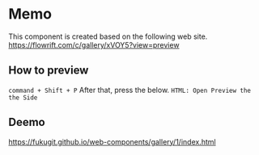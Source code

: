 # Memo
This component is created based on the following web site.  
https://flowrift.com/c/gallery/xVOY5?view=preview

## How to preview
```command + Shift + P```
After that, press the below.
```HTML: Open Preview the the Side```

## Deemo
https://fukugit.github.io/web-components/gallery/1/index.html
